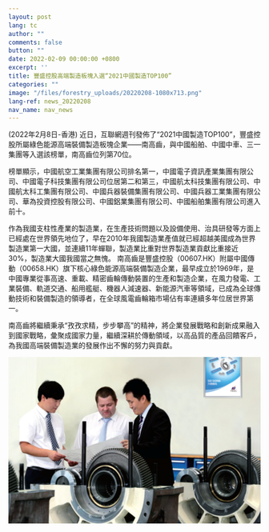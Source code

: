 ```yaml
---
layout: post
lang: tc
author: ""
comments: false
button: ""
date: 2022-02-09 00:00:00 +0800
excerpt: ''
title: 豐盛控股高端製造板塊入選“2021中國製造TOP100”
categories: ""
image: "/files/forestry_uploads/20220208-1080x713.png"
lang-ref: news_20220208
nav_name: nav_news
---
```


(2022年2月8日-香港) 近日，互聯網週刊發佈了“2021中國製造TOP100”，豐盛控股所屬綠色能源高端裝備製造板塊企業——南高齒，與中國船舶、中國中車、三一集團等入選該榜單，南高齒位列第70位。

榜單顯示，中國航空工業集團有限公司排名第一，中國電子資訊產業集團有限公司、中國電子科技集團有限公司位居第二和第三，中國航太科技集團有限公司、中國航太科工集團有限公司、中國兵器裝備集團有限公司、中國兵器工業集團有限公司、華為投資控股有限公司、中國鋁業集團有限公司、中國船舶集團有限公司進入前十。

作為我國支柱性產業的製造業，在生產技術問題以及設備使用、治具研發等方面上已經處在世界領先地位了，早在2010年我國製造業產值就已經超越美國成為世界製造業第一大國，並連續11年蟬聯，製造業比重對世界製造業貢獻比重接近30%，製造業大國我國當之無愧。
南高齒是豐盛控股（00607.HK）附屬中國傳動（00658.HK）旗下核心綠色能源高端裝備製造企業，最早成立於1969年，是中國專業從事高速、重載、精密齒輪傳動裝置的生產和製造企業，在風力發電、工業裝備、軌道交通、船用艦艇、機器人減速器、新能源汽車等領域，已成為全球傳動技術和裝備製造的領導者，在全球風電齒輪箱市場佔有率連續多年位居世界第一。

南高齒將繼續秉承“孜孜求精，步步攀高”的精神，將企業發展戰略和創新成果融入到國家戰略，彙聚成國家力量，繼續深耕於傳動領域，以高品質的產品回饋客戶，為我國高端裝備製造業的發展作出不懈的努力與貢獻。

![](/files/forestry_uploads/20220208-1080x713.png)


